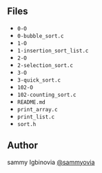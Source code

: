 
## Files
* `0-O`
* `0-bubble_sort.c`
* `1-O`
* `1-insertion_sort_list.c`
* `2-O`
* `2-selection_sort.c`
* `3-O`
* `3-quick_sort.c`
* `102-O`
* `102-counting_sort.c`
* `README.md`
* `print_array.c`
* `print_list.c`
* `sort.h`

## Author
sammy Igbinovia [@sammyovia](https://github.com/sammyovia)
